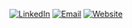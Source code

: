 
<a href="https://www.linkedin.com/in/kahadze/"><img alt="LinkedIn" src="https://img.shields.io/badge/LinkedIn-Konstantine%20Kahadze-blue?style=flat-square&logo=linkedin"></a>
<a href="mailto:konstantinekahadze@gmail.com"><img alt="Email" src="https://img.shields.io/badge/Email-konstantinekahadze@gmail.com-blue?style=flat-square&logo=gmail"></a>
<a href="https://konstantinekahadze.me/"><img alt="Website" src="https://img.shields.io/website?url=https%3A%2F%2Fkonstantinekahadze.me"></a>
<!-- <a href="https://konstantinekahadze.me/"><img alt="Website" src="https://img.shields.io/website?url=https%3A%2F%2Fkonstantinekahadze.me"></a>
</div>
 -->
